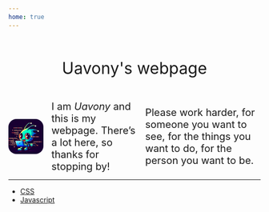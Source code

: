 ```yaml
---
home: true
---
```

<div class="title">Uavony's webpage</div>

<div class="head">
    <img src="/static/head.jpeg"/>
    <span>
        I am <i>Uavony</i> and this is my webpage. There’s a lot here, so thanks for stopping by! 
    </span>
    <span>
        Please work harder, for someone you want to see, for the things you want to do, for the person you want to be.  
    </span>
</div>

<hr />

- [CSS](./css/index.md)
- [Javascript](./js/index.md)

<style scopd>
.title {
    text-align: center;
    font-size: 2rem;
    line-height: 8rem;
}

.dexcription {
    column-count: 2;
}

.head {
    display:flex;
    align-items:center;
    gap: 16px;
    font-size:1.25rem;
    justify-content: space-between;
}

.head > img {
    width: 70px;
    border-radius:16px;
    /* animation: khead 5s finite; */
}

/* @keymaps khead {

} */

</style>
